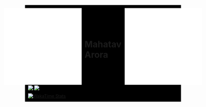 <div style="background-color: black; padding: 10px;">

  <!-- Header with Image and Name -->

<div style="display: flex; justify-content: center; align-items: center;">
  <img src="./images/ma.png" alt="Ma Picture" width="250" height="250" style="margin-right: 10px;">
  <h1>Mahatav Arora</h1> 
  <img src="./images/ma.png" alt="Ma Picture" width="250" height="250" style="margin-left: 10px;">
</div>

  <!-- Stats and Top Languages Section -->

<a href="https://github.com/Mahatav/github-readme-stats">
  <img align="center" src="https://github-readme-stats.vercel.app/api?username=Mahatav&theme=midnight-purple&show_icons=true&show=reviews,discussions_started,discussions_answered,prs_merged,prs_merged_percentage" />
</a>
<a href="https://github.com/Mahatav/convoychat">
  <img align="center" src="https://github-readme-stats.vercel.app/api/top-langs/?username=Mahatav&hide_progress=true&theme=midnight-purple" />
</a>

  <!-- WakaTime Stats -->
  <div style="margin-top: 10px;">
      <a href="https://github.com/Mahatav/github-readme-stats">
          <img src="https://github-readme-stats.vercel.app/api/wakatime?username=Mahatav&theme=midnight-purple" alt="WakaTime Stats"/>
      </a>
  </div>

</div>
